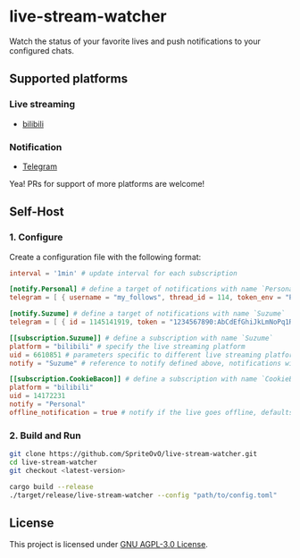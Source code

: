 # live-stream-watcher

Watch the status of your favorite lives and push notifications to your configured chats.

## Supported platforms

### Live streaming

- [bilibili](https://live.bilibili.com/)

### Notification

- [Telegram](https://telegram.org/)

Yea! PRs for support of more platforms are welcome!

## Self-Host

### 1. Configure

Create a configuration file with the following format:

```toml
interval = '1min' # update interval for each subscription

[notify.Personal] # define a target of notifications with name `Personal`
telegram = [ { username = "my_follows", thread_id = 114, token_env = "PERSONAL_TELEGRAM_BOT_TOKEN" } ] # notifications will be pushed to 1 Telegram chat according to the given parameters

[notify.Suzume] # define a target of notifications with name `Suzume`
telegram = [ { id = 1145141919, token = "1234567890:AbCdEfGhiJkLmNoPq1R2s3T4u5V6w7X8y9z" } ]

[[subscription.Suzume]] # define a subscription with name `Suzume`
platform = "bilibili" # specify the live streaming platform
uid = 6610851 # parameters specific to different live streaming platforms
notify = "Suzume" # reference to notify defined above, notifications will be pushed when the live status changed

[[subscription.CookieBacon]] # define a subscription with name `CookieBacon`
platform = "bilibili"
uid = 14172231
notify = "Personal"
offline_notification = true # notify if the live goes offline, defaults to `false`
```

### 2. Build and Run

```bash
git clone https://github.com/SpriteOvO/live-stream-watcher.git
cd live-stream-watcher
git checkout <latest-version>

cargo build --release
./target/release/live-stream-watcher --config "path/to/config.toml"
```

## License

This project is licensed under [GNU AGPL-3.0 License](/LICENSE).
